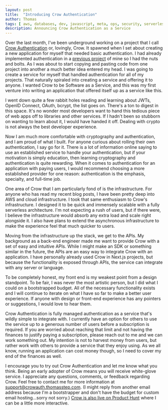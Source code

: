 ```yaml
---
layout: post
title:  "Introducing Crow Authentication"
author: Thomas
tags: [ aws, databases, dev, javascript, meta, ops, security, serverless ]
description: Announcing Crow Authentication as a Service
---
```


Over the last month, I've been underground working on a project that I call [Crow Authentication](https://crowauth.thomasstep.com/) or, lovingly, Crow. It spawned when I set about creating a new application for myself that needed basic authentication. I had already implemented authentication in a [previous project](/projects) of mine so I had the nuts and bolts. As I was about to start copying and pasting code from one project into another a much better idea entered my head. I was going to create a service for myself that handled authentication for all of my projects. That naturally spiraled into creating a service and offering it to anyone. I wanted Crow to be Software as a Service, and this was my first venture into writing an application that offered itself up as a service like this.

I went down quite a few rabbit holes reading and learning about JWTs, OpenID Connect, OAuth, bcrypt, the list goes on. There's a ton to digest in this space. It's no wonder most developers want to hand this tedious piece of web apps off to libraries and other services. If I hadn't been so stubborn on wanting to learn about it, I would have handed it off. Dealing with crypto is not always the best developer experience.

Now I am much more comfortable with cryptography and authentication, and I am proud of what I built. For anyone curious about rolling their own authentication, I say go for it. There is a lot of information online saying to use an established service to handle your authentication, but if your motivation is simply education, then learning cryptography and authentication is quite rewarding. When it comes to authentication for an application with paying users, I would recommend choosing a more established provider for one reason: authentication is the emphasis, specialty, and full-time job.

One area of Crow that I am particularly fond of is the infrastructure. For anyone who has read my recent blog posts, I have been pretty deep into AWS and cloud infrastructure. I took that same enthusiasm to Crow's infrastructure. I designed it to be quick and immensely scalable with a fully serverless architecture. I'm not expecting a rush of users, but if there were, I believe the infrastructure would absorb any extra load and scale right alongside it. I also have plans to extend the asynchronous infrastructure to make the experience feel that much quicker to users.

Moving from the infrastructure up the stack, we get to the APIs. My background as a back-end engineer made me want to provide Crow with a set of easy and intuitive APIs. While I might make an SDK or something similar in the future, the APIs are an easy way to integrate Crow with an application. I have personally already used Crow in Next.js projects, but because the functionality is exposed through APIs, the service can integrate with any server or language.

To be completely honest, my front end is my weakest point from a design standpoint. To be fair, I was never the most artistic person, but I did what I could on a bootstrapped budget. All of the necessary functionality exists and I will continue to iterate on what I have so far to make a better user experience. If anyone with design or front-end experience has any pointers or suggestions, I would love to hear them.

Crow Authentication is fully managed authentication as a service that's wildly simple to integrate with. I currently have an option for others to use the service up to a generous number of users before a subscription is required. If you are worried about reaching that limit and not having the finances to justify paying a subscription, please reach out to me and we can work something out. My intention is not to harvest money from users, but rather work with others to provide a service that they enjoy using. As we all know, running an application can cost money though, so I need to cover my end of the finances as well.

I encourage you to try out Crow Authentication and let me know what you think. Being an early adopter of Crow means you will receive white-glove service. I appreciate any questions, comments, or feedback regarding Crow. Feel free to contact me for more information at support@crowauth.thomasstep.com. (I might reply from another email address because I'm a bootstrapper and don't have the budget for custom email hosting...sorry not sorry.) [Crow is also live on Product Hunt](https://www.producthunt.com/posts/crow-authentication/maker-invite?code=gN0ADM) where I can be a little more interactive.
